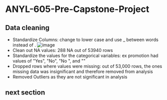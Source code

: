 # ANYL-605-Pre-Capstone-Project


## Data cleaning

* Standardize Columns: change to lower case and use _ between words instead of .
![image](https://github.com/user-attachments/assets/a79b026d-ef13-42d4-b68c-4d13a403aa83)
* Clean out NA values: 288 NA out of 53940 rows
* Standardize the values for the categorical variables: ex promotion had values of "Yes", "No", "No ", and ""
* Dropped rows where values were missing: out of 53,000 rows, the ones missing data was insignificant and therefore removed from analysis
* Removed Outliers as they are not significant in analysis

## next section
